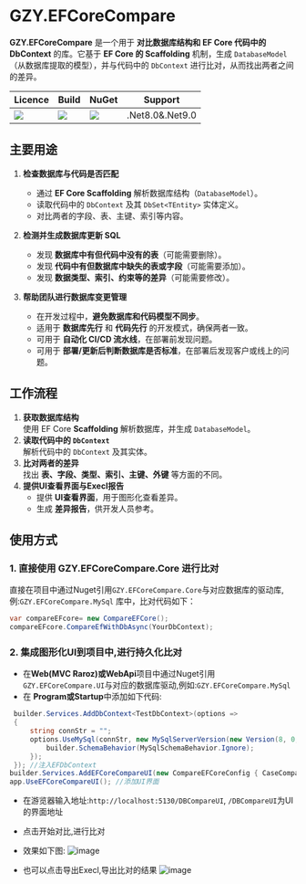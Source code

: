 # GZY.EFCoreCompare

**GZY.EFCoreCompare** 是一个用于 **对比数据库结构和 EF Core 代码中的 DbContext** 的库。它基于 **EF Core 的 Scaffolding** 机制，生成 `DatabaseModel`（从数据库提取的模型），并与代码中的 `DbContext` 进行比对，从而找出两者之间的差异。

|Licence| Build | NuGet | Support |
|--|--|--|--|
|![](https://svg.hamm.cn/badge.svg?key=Licence&value=MIT&color=e0861a)|![](https://svg.hamm.cn/badge.svg?key=.Net8.0&value=passing&color=45b97c)|[![](https://img.shields.io/nuget/dt/GZY.EFCoreCompare.Core)](https://www.nuget.org/packages/GZY.EFCoreCompare.Core)|.Net8.0&.Net9.0


## 主要用途
1. **检查数据库与代码是否匹配**  
   - 通过 **EF Core Scaffolding** 解析数据库结构（`DatabaseModel`）。  
   - 读取代码中的 `DbContext` 及其 `DbSet<TEntity>` 实体定义。  
   - 对比两者的字段、表、主键、索引等内容。  

2. **检测并生成数据库更新 SQL**  
   - 发现 **数据库中有但代码中没有的表**（可能需要删除）。  
   - 发现 **代码中有但数据库中缺失的表或字段**（可能需要添加）。  
   - 发现 **数据类型、索引、约束等的差异**（可能需要修改）。

3. **帮助团队进行数据库变更管理**  
   - 在开发过程中，**避免数据库和代码模型不同步**。  
   - 适用于 **数据库先行** 和 **代码先行** 的开发模式，确保两者一致。  
   - 可用于 **自动化 CI/CD 流水线**，在部署前发现问题。
   - 可用于 **部署/更新后判断数据库是否标准**，在部署后发现客户或线上的问题。

## 工作流程
1. **获取数据库结构**  
   使用 EF Core **Scaffolding** 解析数据库，并生成 `DatabaseModel`。  
2. **读取代码中的 `DbContext`**  
   解析代码中的 `DbContext` 及其实体。  
3. **比对两者的差异**  
   找出 **表、字段、类型、索引、主键、外键** 等方面的不同。  
4. **提供UI查看界面与Execl报告**  
   - 提供 **UI查看界面**，用于图形化查看差异。  
   - 生成 **差异报告**，供开发人员参考。
  
## 使用方式
### **1. 直接使用 GZY.EFCoreCompare.Core 进行比对**
直接在项目中通过Nuget引用`GZY.EFCoreCompare.Core`与对应数据库的驱动库,例:`GZY.EFCoreCompare.MySql` 库中，比对代码如下：
```csharp
var compareEFcore= new CompareEFCore();
compareEFcore.CompareEfWithDbAsync(YourDbContext);
```
### **2. 集成图形化UI到项目中,进行持久化比对**
- 在**Web(MVC Raroz)或WebApi**项目中通过Nuget引用`GZY.EFCoreCompare.UI`与对应的数据库驱动,例如:`GZY.EFCoreCompare.MySql` 
- 在 **Program或Startup**中添加如下代码:
```csharp
 builder.Services.AddDbContext<TestDbContext>(options =>
 {
     string connStr = "";
     options.UseMySql(connStr, new MySqlServerVersion(new Version(8, 0, 20)), builder => {
         builder.SchemaBehavior(MySqlSchemaBehavior.Ignore);
     });
 }); //注入EFDbContext
builder.Services.AddEFCoreCompareUI(new CompareEFCoreConfig { CaseComparer=StringComparer.CurrentCultureIgnoreCase}); //需放在AddDbContext之后
app.UseEFCoreCompareUI(); //添加UI界面
```
- 在游览器输入地址:```http://localhost:5130/DBCompareUI```, ```/DBCompareUI```为UI的界面地址
- 点击开始对比,进行比对
- 效果如下图:
  ![image](https://github.com/user-attachments/assets/fe53ac85-2a78-4314-aee8-22243465f9ad)

- 也可以点击导出Execl,导出比对的结果
  ![image](https://github.com/user-attachments/assets/53431641-50e3-4b09-8b3e-5c544b834c71)

  

